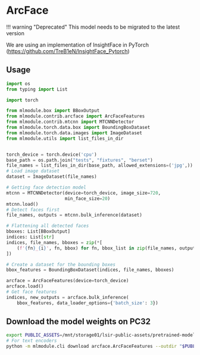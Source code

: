 # ArcFace

!!! warning "Deprecated"
    This model needs to be migrated to the latest version

We are using an implementation of InsightFace in PyTorch (https://github.com/TreB1eN/InsightFace_Pytorch)


## Usage


```python
import os
from typing import List

import torch

from mlmodule.box import BBoxOutput
from mlmodule.contrib.arcface import ArcFaceFeatures
from mlmodule.contrib.mtcnn import MTCNNDetector
from mlmodule.torch.data.box import BoundingBoxDataset
from mlmodule.torch.data.images import ImageDataset
from mlmodule.utils import list_files_in_dir


torch_device = torch.device('cpu')
base_path = os.path.join("tests", "fixtures", "berset")
file_names = list_files_in_dir(base_path, allowed_extensions=('jpg',))
# Load image dataset
dataset = ImageDataset(file_names)

# Getting face detection model
mtcnn = MTCNNDetector(device=torch_device, image_size=720,
                      min_face_size=20)
mtcnn.load()
# Detect faces first
file_names, outputs = mtcnn.bulk_inference(dataset)

# Flattening all detected faces
bboxes: List[BBoxOutput]
indices: List[str]
indices, file_names, bboxes = zip(*[
    (f'{fn}_{i}', fn, bbox) for fn, bbox_list in zip(file_names, outputs) for i, bbox in enumerate(bbox_list)
])

# Create a dataset for the bounding boxes
bbox_features = BoundingBoxDataset(indices, file_names, bboxes)

arcface = ArcFaceFeatures(device=torch_device)
arcface.load()
# Get face features
indices, new_outputs = arcface.bulk_inference(
    bbox_features, data_loader_options={'batch_size': 3})
```


## Download the model weights on PC32

```bash
export PUBLIC_ASSETS=/mnt/storage01/lsir-public-assets/pretrained-models
# For text encoders
python -m mlmodule.cli download arcface.ArcFaceFeatures --outdir "$PUBLIC_ASSETS/face-detection/"
```
